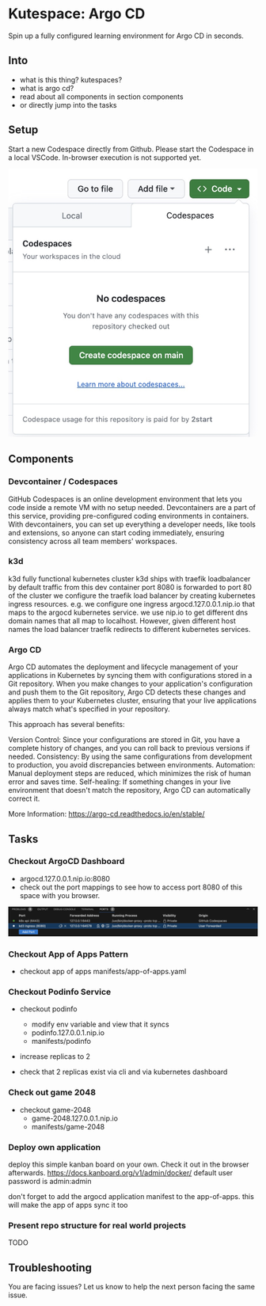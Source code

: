 # Kutespace: Argo CD

Spin up a fully configured learning environment for Argo CD in seconds.

## Into
- what is this thing? kutespaces?
- what is argo cd?
- read about all components in section components
- or directly jump into the tasks

## Setup

Start a new Codespace directly from Github. Please start the Codespace in a local VSCode. In-browser execution is not supported yet.

![Start Codespace](docs/images/start-codespace.jpg)


## Components

### Devcontainer / Codespaces

GitHub Codespaces is an online development environment that lets you code inside a remote VM with no setup needed. Devcontainers are a part of this service, providing pre-configured coding environments in containers. With devcontainers, you can set up everything a developer needs, like tools and extensions, so anyone can start coding immediately, ensuring consistency across all team members' workspaces.

### k3d
k3d fully functional kubernetes cluster
k3d ships with traefik loadbalancer by default
traffic from this dev container port 8080 is forwarded to port 80 of the cluster
we configure the traefik load balancer by creating kubernetes ingress resources.
e.g. we configure one ingress argocd.127.0.0.1.nip.io that maps to the argocd kubernetes service.
we use nip.io to get different dns domain names that all map to localhost. However, given different host names the load balancer traefik redirects to different kubernetes services.

### Argo CD

Argo CD automates the deployment and lifecycle management of your applications in Kubernetes by syncing them with configurations stored in a Git repository. When you make changes to your application's configuration and push them to the Git repository, Argo CD detects these changes and applies them to your Kubernetes cluster, ensuring that your live applications always match what's specified in your repository.

This approach has several benefits:

Version Control: Since your configurations are stored in Git, you have a complete history of changes, and you can roll back to previous versions if needed.
Consistency: By using the same configurations from development to production, you avoid discrepancies between environments.
Automation: Manual deployment steps are reduced, which minimizes the risk of human error and saves time.
Self-healing: If something changes in your live environment that doesn't match the repository, Argo CD can automatically correct it.

More Information: https://argo-cd.readthedocs.io/en/stable/

## Tasks

### Checkout ArgoCD Dashboard
- argocd.127.0.0.1.nip.io:8080
- check out the port mappings to see how to access port 8080 of this space with you browser.

![Image](docs/images/portforwarding.jpg)

### Checkout App of Apps Pattern
- checkout app of apps
manifests/app-of-apps.yaml

### Checkout Podinfo Service
- checkout podinfo
    - modify env variable and view that it syncs
    - podinfo.127.0.0.1.nip.io
    - manifests/podinfo

- increase replicas to 2
- check that 2 replicas exist via cli and via kubernetes dashboard

### Check out game 2048
- checkout game-2048
    - game-2048.127.0.0.1.nip.io
    - manifests/game-2048


### Deploy own application
deploy this simple kanban board on your own. Check it out in the browser afterwards.
https://docs.kanboard.org/v1/admin/docker/
default user password is admin:admin

don't forget to add the argocd application manifest to the app-of-apps.
this will make the app of apps sync it too

### Present repo structure for real world projects
TODO

## Troubleshooting

You are facing issues? Let us know to help the next person facing the same issue.
